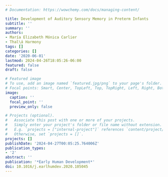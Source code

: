 ```yaml
---
# Documentation: https://wowchemy.com/docs/managing-content/

title: Development of Auditory Sensory Memory in Preterm Infants
subtitle: ''
summary: ''
authors:
- María Elizabeth Mónica Carlier
- Thal\á Harmony
tags: []
categories: []
date: '2020-06-01'
lastmod: 2024-04-26T18:05:26-06:00
featured: false
draft: false

# Featured image
# To use, add an image named `featured.jpg/png` to your page's folder.
# Focal points: Smart, Center, TopLeft, Top, TopRight, Left, Right, BottomLeft, Bottom, BottomRight.
image:
  caption: ''
  focal_point: ''
  preview_only: false

# Projects (optional).
#   Associate this post with one or more of your projects.
#   Simply enter your project's folder or file name without extension.
#   E.g. `projects = ["internal-project"]` references `content/project/deep-learning/index.md`.
#   Otherwise, set `projects = []`.
projects: []
publishDate: '2024-04-27T00:05:25.764006Z'
publication_types:
- '2'
abstract: ''
publication: '*Early Human Development*'
doi: 10.1016/j.earlhumdev.2020.105045
---
```

